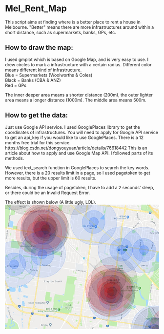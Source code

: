Mel_Rent_Map
===
This script aims at finding where is a better place to rent a house in Melbourne. "Better" means there are more infrastructures around within a short distance, such as supermarkets, banks, GPs, etc.

How to draw the map:
---
I used gmplot which is based on Google Map, and is very easy to use. 
I drew circles to mark a infrastructure with a certain radius. Different color means different kind of infrastructure.\
Blue = Supermarkets (Woolworths & Coles)\
Black = Banks (CBA & ANZ)\
Red = GPs

The inner deeper area means a shorter distance (200m), the outer lighter area means a longer distance (1000m). The middle area means 500m.

How to get the data:
---
Just use Google API service. I used GooglePlaces library to get the coordinates of infrastructures. You will need to apply for Google API service to get an api_key if you would like to use GooglePlaces. There is a 12 months free trial for this service.
https://blog.csdn.net/dongyouyuan/article/details/76618442 This is an article about how to apply and use Google Map API. I followed parts of its methods.

We used text_search function in GooglePlaces to search the key words. However, there is a 20 results limit in a page, so I used pagetoken to get more results, but the upper limit is 60 results.

Besides, during the usage of pagetoken, I have to add a 2 seconds' sleep, or there could be an Invalid Request Error.

The effect is shown below (A little ugly, LOL).
![Image text](https://raw.githubusercontent.com/SilenceGTX/Mel_Rent_Map/master/13.JPG)
